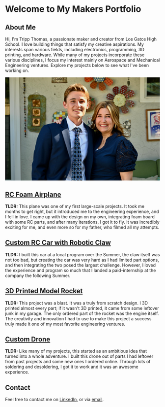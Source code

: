 # Welcome to My Makers Portfolio

## About Me
Hi, I'm Tripp Thomas, a passionate maker and creator from Los Gatos High School. I love building things that satisfy my creative aspirations. My interests span various fields, including electronics, programming, 3D printing, and hardware. While many of my projects incorporate these various disciplines, I focus my interest mainly on Aerospace and Mechanical Engineering ventures. Explore my projects below to see what I've been working on.

![Profile Picture](./images/Headshot.jpeg)


## [RC Foam Airplane](./plane.md)
**TLDR:** This plane was one of my first large-scale projects. It took me months to get right, but it introduced me to the engineering experience, and I fell in love. I came up with the design on my own, integrating foam board with some RC parts, and after many iterations, I got it to fly. It was incredibly exciting for me, and even more so for my father, who filmed all my attempts. 

## [Custom RC Car with Robotic Claw](./car.md)
**TLDR:** I built this car at a local program over the Summer, the claw itself was not too bad, but creating the car was very hard as I had limited part options, and then integrating the two posed the largest challenge. However, I loved the experience and program so much that I landed a paid-internship at the company the following Summer. 

## [3D Printed Model Rocket](./rocket.md)
**TLDR:** This project was a blast. It was a truly from scratch design. I 3D printed almost every part; if it wasn't 3D printed, it came from some leftover junk in my garage. The only ordered part of the rocket was the engine itself. The creativity and innovation I had to use to make this project a success truly made it one of my most favorite engineering ventures.

## [Custom Drone](./drone.md)
**TLDR:** Like many of my projects, this started as an ambitious idea that turned into a whole adventure. I built this drone out of parts I had leftover from past projects and some new ones I ordered online. Through lots of soldering and desoldering, I got it to work and it was an awesome experience.


## Contact
Feel free to contact me on [LinkedIn](your_linkedin_profile), or via [email](mailto:geraldrtripp@gmail.com).


